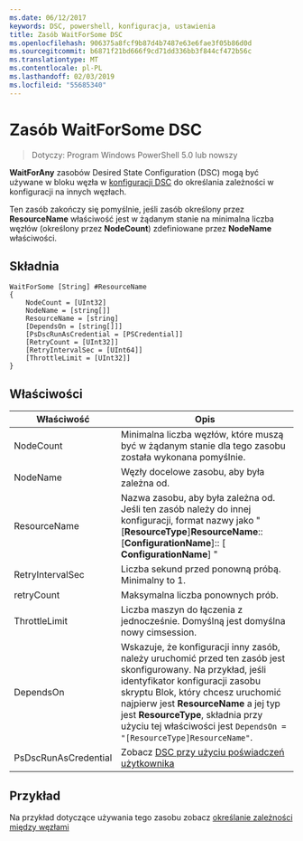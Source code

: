 ```yaml
---
ms.date: 06/12/2017
keywords: DSC, powershell, konfiguracja, ustawienia
title: Zasób WaitForSome DSC
ms.openlocfilehash: 906375a8fcf9b87d4b7487e63e6fae3f05b86d0d
ms.sourcegitcommit: b6871f21bd666f9cd71dd336bb3f844cf472b56c
ms.translationtype: MT
ms.contentlocale: pl-PL
ms.lasthandoff: 02/03/2019
ms.locfileid: "55685340"
---
```

# <a name="dsc-waitforsome-resource"></a>Zasób WaitForSome DSC

> Dotyczy: Program Windows PowerShell 5.0 lub nowszy

**WaitForAny** zasobów Desired State Configuration (DSC) mogą być używane w bloku węzła w [konfiguracji DSC](../../../configurations/configurations.md) do określania zależności w konfiguracji na innych węzłach.

Ten zasób zakończy się pomyślnie, jeśli zasób określony przez **ResourceName** właściwość jest w żądanym stanie na minimalna liczba węzłów (określony przez **NodeCount**) zdefiniowane przez **NodeName**  właściwości.


## <a name="syntax"></a>Składnia

```
WaitForSome [String] #ResourceName
{
    NodeCount = [UInt32]
    NodeName = [string[]]
    ResourceName = [string]
    [DependsOn = [string[]]]
    [PsDscRunAsCredential = [PSCredential]]
    [RetryCount = [UInt32]]
    [RetryIntervalSec = [UInt64]]
    [ThrottleLimit = [UInt32]]
}
```

## <a name="properties"></a>Właściwości

|  Właściwość  |  Opis   |
|---|---|
| NodeCount| Minimalna liczba węzłów, które muszą być w żądanym stanie dla tego zasobu została wykonana pomyślnie.|
| NodeName| Węzły docelowe zasobu, aby była zależna od.|
| ResourceName| Nazwa zasobu, aby była zależna od. Jeśli ten zasób należy do innej konfiguracji, format nazwy jako "[__ResourceType__]__ResourceName__:: [__ConfigurationName__]:: [ __ConfigurationName__] "|
| RetryIntervalSec| Liczba sekund przed ponowną próbą. Minimalny to 1.|
| retryCount| Maksymalna liczba ponownych prób.|
| ThrottleLimit| Liczba maszyn do łączenia z jednocześnie. Domyślną jest domyślna nowy cimsession.|
| DependsOn | Wskazuje, że konfiguracji inny zasób, należy uruchomić przed ten zasób jest skonfigurowany. Na przykład, jeśli identyfikator konfiguracji zasobu skryptu Blok, który chcesz uruchomić najpierw jest __ResourceName__ a jej typ jest __ResourceType__, składnia przy użyciu tej właściwości jest `DependsOn = "[ResourceType]ResourceName"`.|
| PsDscRunAsCredential | Zobacz [DSC przy użyciu poświadczeń użytkownika](https://docs.microsoft.com/powershell/dsc/runasuser) |

## <a name="example"></a>Przykład

Na przykład dotyczące używania tego zasobu zobacz [określanie zależności między węzłami](../../../configurations/crossNodeDependencies.md)
